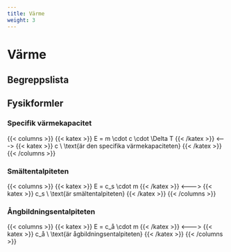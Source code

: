 ```yaml
---
title: Värme
weight: 3
---
```


# Värme

## Begreppslista

## Fysikformler

### Specifik värmekapacitet

{{< columns >}}
{{< katex >}}
E = m \cdot c \cdot \Delta T
{{< /katex >}}
<--->
{{< katex >}}
c \ \text{är den specifika värmekapaciteten}
{{< /katex >}}
{{< /columns >}}

### Smältentalpiteten

{{< columns >}}
{{< katex >}}
E = c_s \cdot m
{{< /katex >}}
<--->
{{< katex >}}
c_s \ \text{är smältentalpiteten}
{{< /katex >}}
{{< /columns >}}

### Ångbildningsentalpiteten

{{< columns >}}
{{< katex >}}
E = c_å \cdot m
{{< /katex >}}
<--->
{{< katex >}}
c_å \ \text{är ågbildningsentalpiteten}
{{< /katex >}}
{{< /columns >}}
